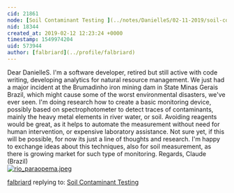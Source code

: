 ```yaml
---
cid: 21861
node: [Soil Contaminant Testing ](../notes/DanielleS/02-11-2019/soil-contaminant-testing)
nid: 18344
created_at: 2019-02-12 12:23:24 +0000
timestamp: 1549974204
uid: 573944
author: [falbriard](../profile/falbriard)
---
```


 Dear DanielleS. I'm a software developer, retired but still active with code writing, developing  analytics for natural resource management. We just had a major incident  at the Brumadinho iron mining  dam in State Minas Gerais Brazil, which might cause some of the worst environmental disasters, we've ever seen. I'm doing research how to create a basic monitoring device, possibly based on spectrophotometer to detect traces of contaminants, mainly the heavy metal elements in river water, or soil. Avoiding reagents would be great, as it helps to automate the measurement without need for human intervention, or expensive laboratory assistance. Not sure yet, if this will be possible, for now its just a line of thoughts and research. I'm happy to exchange ideas about this techniques, also for soil measurement, as there is  growing market for such type of monitoring.  Regards, Claude (Brazil)              
[![rio_paraopema.jpeg](/i/29293)](/i/29293)



[falbriard](../profile/falbriard) replying to: [Soil Contaminant Testing ](../notes/DanielleS/02-11-2019/soil-contaminant-testing)

